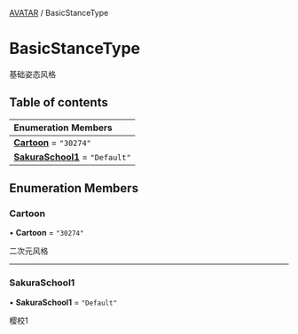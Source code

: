 [AVATAR](../groups/AVATAR.AVATAR.md) / BasicStanceType

# BasicStanceType <Badge type="tip" text="Enumeration" /> <Score text="BasicStanceType" />

基础姿态风格

## Table of contents

| Enumeration Members |
| :-----|
| **[Cartoon](Gameplay.BasicStanceType.md#cartoon)** = ``"30274"`` <br> |
| **[SakuraSchool1](Gameplay.BasicStanceType.md#sakuraschool1)** = ``"Default"`` <br> |

## Enumeration Members

### Cartoon <Score text="Cartoon" /> 

• **Cartoon** = ``"30274"``

二次元风格

___

### SakuraSchool1 <Score text="SakuraSchool" /> 

• **SakuraSchool1** = ``"Default"``

樱校1
